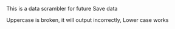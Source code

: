 This is a data scrambler for future Save data

Uppercase is broken, it will output incorrectly, Lower case works 
